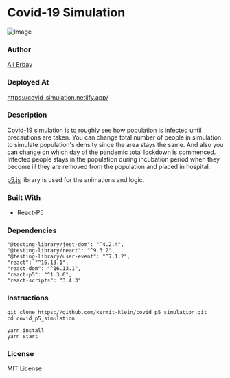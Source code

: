 
# Covid-19 Simulation


![Image](https://i.imgur.com/8pZKYun.png)

### Author
[Ali Erbay](https://github.com/kermit-klein)   


### Deployed At

https://covid-simulation.netlify.app/

### Description

Covid-19 simulation is to roughly see how population is infected until precautions are taken.
You can change total number of people in simulation to simulate population's density since the area stays the same. And also you can change on which day of the pandemic total lockdown is commenced.
Infected people stays in the population during incubation period when they become ill they are removed from the population and placed in hospital.

[p5.js](https://p5js.org/) library is used for the animations and logic.

### Built With

- React-P5

### Dependencies

    "@testing-library/jest-dom": "^4.2.4",
    "@testing-library/react": "^9.3.2",
    "@testing-library/user-event": "^7.1.2",
    "react": "^16.13.1",
    "react-dom": "^16.13.1",
    "react-p5": "^1.3.6",
    "react-scripts": "3.4.3"

### Instructions

```
git clone https://github.com/kermit-klein/covid_p5_simulation.git
cd covid_p5_simulation
```
```
yarn install
yarn start
```


### License
MIT License
